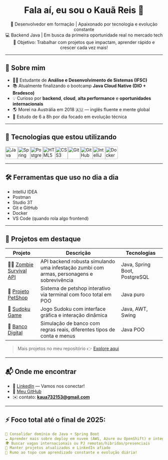 <h1 align="center">Fala aí, eu sou o Kauã Reis 👋</h1>

<p align="center">
  🎯 Desenvolvedor em formação | Apaixonado por tecnologia e evolução constante<br>
  💻 Backend Java | Em busca da primeira oportunidade real no mercado tech<br>
  🚀 Objetivo: Trabalhar com projetos que impactam, aprender rápido e crescer cada vez mais!
</p>

---

## 🚀 Sobre mim

- 👨‍🎓 Estudante de **Análise e Desenvolvimento de Sistemas (IFSC)**
- 📚 Atualmente finalizando o bootcamp **Java Cloud Native (DIO + Bradesco)**
- 💡 Curioso por **backend**, **cloud**, **alta performance** e **oportunidades internacionais**
- 🌎 Morei na Austrália em 2018 🇦🇺 — inglês fluente e mente global
- 🧠 Estudo de 6 a 8h por dia focado em evolução técnica

---

## 🧰 Tecnologias que estou utilizando

<div style="display: flex; flex-wrap: wrap;">
  <img src="https://cdn.jsdelivr.net/gh/devicons/devicon/icons/java/java-original.svg" height="40" alt="Java"/>
  <img src="https://cdn.jsdelivr.net/gh/devicons/devicon/icons/spring/spring-original.svg" height="40" alt="Spring Boot"/>
  <img src="https://cdn.jsdelivr.net/gh/devicons/devicon/icons/postgresql/postgresql-original.svg" height="40" alt="PostgreSQL"/>
  <img src="https://cdn.jsdelivr.net/gh/devicons/devicon/icons/html5/html5-original.svg" height="40" alt="HTML5"/>
  <img src="https://cdn.jsdelivr.net/gh/devicons/devicon/icons/css3/css3-original.svg" height="40" alt="CSS3"/>
  <img src="https://cdn.jsdelivr.net/gh/devicons/devicon/icons/git/git-original.svg" height="40" alt="Git"/>
  <img src="https://cdn.jsdelivr.net/gh/devicons/devicon/icons/github/github-original.svg" height="40" alt="GitHub"/>
  <img src="https://cdn.jsdelivr.net/gh/devicons/devicon/icons/intellij/intellij-original.svg" height="40" alt="IntelliJ"/>
  <img src="https://cdn.jsdelivr.net/gh/devicons/devicon/icons/docker/docker-original.svg" height="40" alt="Docker"/>
</div>

---

## 🛠️ Ferramentas que uso no dia a dia

- IntelliJ IDEA
- Postman
- Studio 3T
- Git e GitHub
- Docker
- VS Code (quando rola algo frontend)

---

## 📌 Projetos em destaque

| Projeto | Descrição | Tecnologias |
|--------|------------|-------------|
| 🧟‍♂️ [Zombie Survival API](https://github.com/Dev-Kaua/Desenvolvimento-de-APIs/tree/main/zombie-survival-api) | API backend robusta simulando uma infestação zumbi com armas, personagens e sobrevivência | Java, Spring Boot, PostgreSQL |
| 🐶 [Projeto PetShop](https://github.com/Dev-Kaua/Programa-o-orientada-a-objetos/tree/main/Projetos/Projeto%20PetShop) | Sistema de petshop interativo via terminal com foco total em POO | Java puro |
| 🧩 [Sudoku Game](https://github.com/Dev-Kaua/Programa-o-orientada-a-objetos/tree/main/Projetos/Sudoku) | Jogo Sudoku com interface gráfica e interação dinâmica | Java, AWT, Swing |
| 🏦 [Banco Digital](https://github.com/Dev-Kaua/Programa-o-orientada-a-objetos/tree/main/Projetos/Criando%20um%20Banco%20Digital%20com%20Java%20e%20Orienta%C3%A7%C3%A3o%20a%20Objetos) | Simulação de banco com regras reais, diferentes tipos de conta e menus | Java POO |

> Mais projetos no meu repositório 👉 [Explore aqui](https://github.com/Dev-Kaua?tab=repositories)

---

## 📬 Onde me encontrar

- 💼 [LinkedIn](https://www.linkedin.com/in/kauã-reis-rodrigues-730219357/) — Vamos nos conectar!
- 📁 [Meu GitHub](https://github.com/Dev-Kaua)
- ✉️ contato: **kaua732153@gmail.com**

---

## ⚡ Foco total até o final de 2025:

```yaml
🧱 Consolidar domínio de Java + Spring Boot
☁️ Aprender mais sobre deploy em nuvem (AWS, Azure ou OpenShift) e integração com banco de dados
🌍 Buscar vagas internacionais ou PJ remotas/hibridas/presenciais
🚨 Manter projetos atualizados e LinkedIn afiado
🚀 Rumo ao topo com aprendizado constante e evolução diária!

